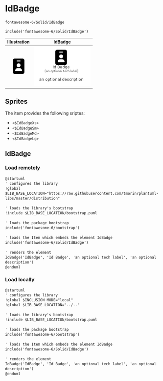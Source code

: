 # IdBadge


```text
fontawesome-6/Solid/IdBadge
```

```text
include('fontawesome-6/Solid/IdBadge')
```



| Illustration | IdBadge |
| :---: | :---: |
| ![illustration for Illustration](../../fontawesome-6/Solid/IdBadge.png) | ![illustration for IdBadge](../../fontawesome-6/Solid/IdBadge.Local.png) |



## Sprites
The item provides the following sriptes:

- `<$IdBadgeXs>`
- `<$IdBadgeSm>`
- `<$IdBadgeMd>`
- `<$IdBadgeLg>`





## IdBadge

### Load remotely
```plantuml
@startuml
' configures the library
!global $LIB_BASE_LOCATION="https://raw.githubusercontent.com/tmorin/plantuml-libs/master/distribution"

' loads the library's bootstrap
!include $LIB_BASE_LOCATION/bootstrap.puml

' loads the package bootstrap
include('fontawesome-6/bootstrap')

' loads the Item which embeds the element IdBadge
include('fontawesome-6/Solid/IdBadge')

' renders the element
IdBadge('IdBadge', 'Id Badge', 'an optional tech label', 'an optional description')
@enduml
```

### Load locally
```plantuml
@startuml
' configures the library
!global $INCLUSION_MODE="local"
!global $LIB_BASE_LOCATION="../.."

' loads the library's bootstrap
!include $LIB_BASE_LOCATION/bootstrap.puml

' loads the package bootstrap
include('fontawesome-6/bootstrap')

' loads the Item which embeds the element IdBadge
include('fontawesome-6/Solid/IdBadge')

' renders the element
IdBadge('IdBadge', 'Id Badge', 'an optional tech label', 'an optional description')
@enduml
```

